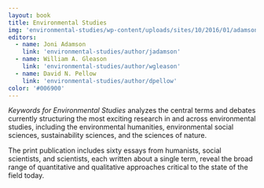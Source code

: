 ```yaml
---
layout: book
title: Environmental Studies
img: 'environmental-studies/wp-content/uploads/sites/10/2016/01/adamson-front.jpg'
editors:
  - name: Joni Adamson
    link: 'environmental-studies/author/jadamson'
  - name: William A. Gleason
    link: 'environmental-studies/author/wgleason'
  - name: David N. Pellow
    link: 'environmental-studies/author/dpellow'
color: '#006900'
---
```

*Keywords for Environmental Studies* analyzes the central terms and debates currently structuring the most exciting research in and across environmental studies, including the environmental humanities, environmental social sciences, sustainability sciences, and the sciences of nature.

The print publication includes sixty essays from humanists, social scientists, and scientists, each written about a single term, reveal the broad range of quantitative and qualitative approaches critical to the state of the field today.
